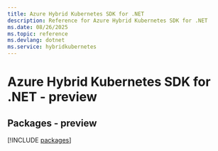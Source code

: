 ```yaml
---
title: Azure Hybrid Kubernetes SDK for .NET
description: Reference for Azure Hybrid Kubernetes SDK for .NET
ms.date: 08/26/2025
ms.topic: reference
ms.devlang: dotnet
ms.service: hybridkubernetes
---
```

# Azure Hybrid Kubernetes SDK for .NET - preview
## Packages - preview
[!INCLUDE [packages](hybrid-kubernetes-index.md)]